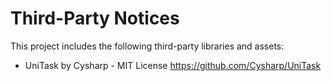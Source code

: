 # Third-Party Notices

This project includes the following third-party libraries and assets:

- UniTask by Cysharp - MIT License
  https://github.com/Cysharp/UniTask
